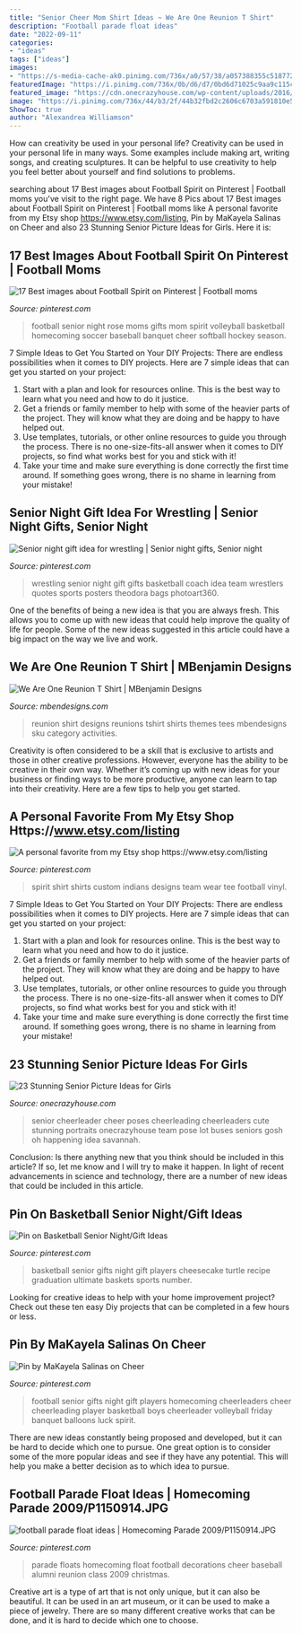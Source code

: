 ```yaml
---
title: "Senior Cheer Mom Shirt Ideas ~ We Are One Reunion T Shirt"
description: "Football parade float ideas"
date: "2022-09-11"
categories:
- "ideas"
tags: ["ideas"]
images:
- "https://s-media-cache-ak0.pinimg.com/736x/a0/57/38/a057388355c51877272f8edfd143a2f9.jpg"
featuredImage: "https://i.pinimg.com/736x/0b/d6/d7/0bd6d71025c9aa9c115c06f8a07c5af7--basketball.jpg"
featured_image: "https://cdn.onecrazyhouse.com/wp-content/uploads/2016/08/cheerleader-picture.jpg"
image: "https://i.pinimg.com/736x/44/b3/2f/44b32fbd2c2606c6703a591810e52cfa.jpg"
ShowToc: true
author: "Alexandrea Williamson"
---
```



How can creativity be used in your personal life?
Creativity can be used in your personal life in many ways. Some examples include making art, writing songs, and creating sculptures. It can be helpful to use creativity to help you feel better about yourself and find solutions to problems.

	

		
searching about 17 Best images about Football Spirit on Pinterest | Football moms you've visit to the right page. We have 8 Pics about 17 Best images about Football Spirit on Pinterest | Football moms like A personal favorite from my Etsy shop https://www.etsy.com/listing, Pin by MaKayela Salinas on Cheer and also 23 Stunning Senior Picture Ideas for Girls. Here it is:
		
    
## 17 Best Images About Football Spirit On Pinterest | Football Moms

<img loading=lazy src="https://s-media-cache-ak0.pinimg.com/736x/a0/57/38/a057388355c51877272f8edfd143a2f9.jpg" onerror="this.onerror=null;this.src='https://tse3.mm.bing.net/th?id=OIP.Yg2mDoWiBZeGThF_uRosOAHaJ3&amp;pid=15.1';" alt="17 Best images about Football Spirit on Pinterest | Football moms">

_Source: pinterest.com_

>football senior night rose moms gifts mom spirit volleyball basketball homecoming soccer baseball banquet cheer softball hockey season. 

	

7 Simple Ideas to Get You Started on Your DIY Projects:
There are endless possibilities when it comes to DIY projects. Here are 7 simple ideas that can get you started on your project:
1. Start with a plan and look for resources online. This is the best way to learn what you need and how to do it justice.
2. Get a friends or family member to help with some of the heavier parts of the project. They will know what they are doing and be happy to have helped out.
3. Use templates, tutorials, or other online resources to guide you through the process. There is no one-size-fits-all answer when it comes to DIY projects, so find what works best for you and stick with it!
4. Take your time and make sure everything is done correctly the first time around. If something goes wrong, there is no shame in learning from your mistake!

    
## Senior Night Gift Idea For Wrestling | Senior Night Gifts, Senior Night

<img loading=lazy src="https://i.pinimg.com/originals/1f/65/87/1f6587170877e63de9c70df48a3fd34c.jpg" onerror="this.onerror=null;this.src='https://tse2.mm.bing.net/th?id=OIP.SOSB1CKYs9x8gj_0eahejAHaNJ&amp;pid=15.1';" alt="Senior night gift idea for wrestling | Senior night gifts, Senior night">

_Source: pinterest.com_

>wrestling senior night gift gifts basketball coach idea team wrestlers quotes sports posters theodora bags photoart360. 

	

One of the benefits of being a new idea is that you are always fresh. This allows you to come up with new ideas that could help improve the quality of life for people. Some of the new ideas suggested in this article could have a big impact on the way we live and work.

    
## We Are One Reunion T Shirt | MBenjamin Designs

<img loading=lazy src="https://mbendesigns.com/wp-content/uploads/2018/06/Family-Reunions_We-Are-One-v3.jpeg" onerror="this.onerror=null;this.src='https://tse1.mm.bing.net/th?id=OIP.28I_n9WeAyVS6V3Kq-LOlgHaHV&amp;pid=15.1';" alt="We Are One Reunion T Shirt | MBenjamin Designs">

_Source: mbendesigns.com_

>reunion shirt designs reunions tshirt shirts themes tees mbendesigns sku category activities. 

	

Creativity is often considered to be a skill that is exclusive to artists and those in other creative professions. However, everyone has the ability to be creative in their own way. Whether it’s coming up with new ideas for your business or finding ways to be more productive, anyone can learn to tap into their creativity. Here are a few tips to help you get started.

    
## A Personal Favorite From My Etsy Shop Https://www.etsy.com/listing

<img loading=lazy src="https://i.pinimg.com/originals/29/9d/ee/299dee2d8f5cd529a405cdc89d2742b3.jpg" onerror="this.onerror=null;this.src='https://tse1.mm.bing.net/th?id=OIP.qYVX4ZLO3B9j_GaZ4uoSYgHaJ-&amp;pid=15.1';" alt="A personal favorite from my Etsy shop https://www.etsy.com/listing">

_Source: pinterest.com_

>spirit shirt shirts custom indians designs team wear tee football vinyl. 

	

7 Simple Ideas to Get You Started on Your DIY Projects:
There are endless possibilities when it comes to DIY projects. Here are 7 simple ideas that can get you started on your project:
1. Start with a plan and look for resources online. This is the best way to learn what you need and how to do it justice.
2. Get a friends or family member to help with some of the heavier parts of the project. They will know what they are doing and be happy to have helped out.
3. Use templates, tutorials, or other online resources to guide you through the process. There is no one-size-fits-all answer when it comes to DIY projects, so find what works best for you and stick with it!
4. Take your time and make sure everything is done correctly the first time around. If something goes wrong, there is no shame in learning from your mistake!

    
## 23 Stunning Senior Picture Ideas For Girls

<img loading=lazy src="https://cdn.onecrazyhouse.com/wp-content/uploads/2016/08/cheerleader-picture.jpg" onerror="this.onerror=null;this.src='https://tse2.mm.bing.net/th?id=OIP.1z1uG-Hh370Qrnw2DCwNLAHaLH&amp;pid=15.1';" alt="23 Stunning Senior Picture Ideas for Girls">

_Source: onecrazyhouse.com_

>senior cheerleader cheer poses cheerleading cheerleaders cute stunning portraits onecrazyhouse team pose lot buses seniors gosh oh happening idea savannah. 

	

Conclusion: Is there anything new that you think should be included in this article? If so, let me know and I will try to make it happen.
In light of recent advancements in science and technology, there are a number of new ideas that could be included in this article.

    
## Pin On Basketball Senior Night/Gift Ideas

<img loading=lazy src="https://i.pinimg.com/736x/0b/d6/d7/0bd6d71025c9aa9c115c06f8a07c5af7--basketball.jpg" onerror="this.onerror=null;this.src='https://tse2.mm.bing.net/th?id=OIP.krHCk8hYo4y-6o1XO5OwdQHaJ3&amp;pid=15.1';" alt="Pin on Basketball Senior Night/Gift Ideas">

_Source: pinterest.com_

>basketball senior gifts night gift players cheesecake turtle recipe graduation ultimate baskets sports number. 

	

Looking for creative ideas to help with your home improvement project? Check out these ten easy Diy projects that can be completed in a few hours or less.

    
## Pin By MaKayela Salinas On Cheer

<img loading=lazy src="https://i.pinimg.com/originals/f8/51/3e/f8513eb8d0c0c82afdc74e214239ccee.jpg" onerror="this.onerror=null;this.src='https://tse3.mm.bing.net/th?id=OIP.QxrQPj6iL8jS_eOnAis9VAHaJ6&amp;pid=15.1';" alt="Pin by MaKayela Salinas on Cheer">

_Source: pinterest.com_

>football senior gifts night gift players homecoming cheerleaders cheer cheerleading player basketball boys cheerleader volleyball friday banquet balloons luck spirit. 

	

There are new ideas constantly being proposed and developed, but it can be hard to decide which one to pursue. One great option is to consider some of the more popular ideas and see if they have any potential. This will help you make a better decision as to which idea to pursue.

    
## Football Parade Float Ideas | Homecoming Parade 2009/P1150914.JPG

<img loading=lazy src="https://i.pinimg.com/736x/44/b3/2f/44b32fbd2c2606c6703a591810e52cfa.jpg" onerror="this.onerror=null;this.src='https://tse3.mm.bing.net/th?id=OIP.vnsaSoU6oHZyTFqzcsz5pQHaFj&amp;pid=15.1';" alt="football parade float ideas | Homecoming Parade 2009/P1150914.JPG">

_Source: pinterest.com_

>parade floats homecoming float football decorations cheer baseball alumni reunion class 2009 christmas. 

	

Creative art is a type of art that is not only unique, but it can also be beautiful. It can be used in an art museum, or it can be used to make a piece of jewelry. There are so many different creative works that can be done, and it is hard to decide which one to choose.

